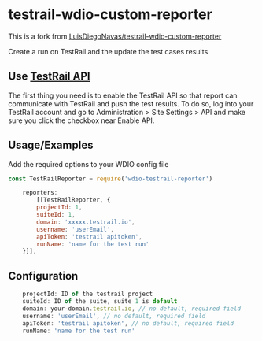 
# testrail-wdio-custom-reporter #

This is a fork from [LuisDiegoNavas/testrail-wdio-custom-reporter](https://github.com/LuisDiegoNavas/testrail-wdio-custom-reporter)

Create a run on TestRail and the update the test cases results

## Use [TestRail API](https://www.gurock.com/testrail/docs/api/reference) ##

The first thing you need is to enable the TestRail API so that report can communicate with TestRail and push the test results.
To do so, log into your TestRail account and go to Administration > Site Settings > API and make sure you click the checkbox near Enable API.

## Usage/Examples ##

Add the required options to your WDIO config file

```javascript
const TestRailReporter = require('wdio-testrail-reporter')

    reporters: 
        [[TestRailReporter, {
        projectId: 1,
        suiteId: 1,
        domain: 'xxxxx.testrail.io',
        username: 'userEmail',
        apiToken: 'testrail apitoken',
        runName: 'name for the test run'  
    }]],
```

## Configuration ##

```javascript
    projectId: ID of the testrail project
    suiteId: ID of the suite, suite 1 is default 
    domain: your-domain.testrail.io, // no default, required field
    username: 'userEmail', // no default, required field
    apiToken: 'testrail apitoken', // no default, required field
    runName: 'name for the test run'
```
